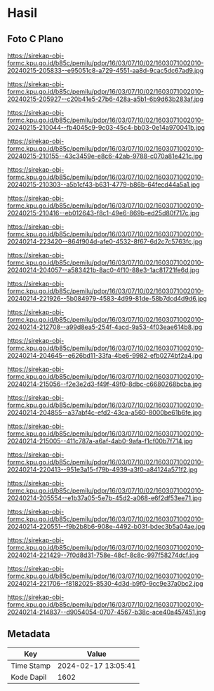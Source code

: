 # Hasil

## Foto C Plano

https://sirekap-obj-formc.kpu.go.id/b85c/pemilu/pdpr/16/03/07/10/02/1603071002010-20240215-205833--e95051c8-a729-4551-aa8d-9cac5dc67ad9.jpg

https://sirekap-obj-formc.kpu.go.id/b85c/pemilu/pdpr/16/03/07/10/02/1603071002010-20240215-205927--c20b41e5-27b6-428a-a5b1-6b9d63b283af.jpg

https://sirekap-obj-formc.kpu.go.id/b85c/pemilu/pdpr/16/03/07/10/02/1603071002010-20240215-210044--fb4045c9-9c03-45c4-bb03-0e14a970041b.jpg

https://sirekap-obj-formc.kpu.go.id/b85c/pemilu/pdpr/16/03/07/10/02/1603071002010-20240215-210155--43c3459e-e8c6-42ab-9788-c070a81e421c.jpg

https://sirekap-obj-formc.kpu.go.id/b85c/pemilu/pdpr/16/03/07/10/02/1603071002010-20240215-210303--a5b1cf43-b631-4779-b86b-64fecd44a5a1.jpg

https://sirekap-obj-formc.kpu.go.id/b85c/pemilu/pdpr/16/03/07/10/02/1603071002010-20240215-210416--eb012643-f8c1-49e6-869b-ed25d80f717c.jpg

https://sirekap-obj-formc.kpu.go.id/b85c/pemilu/pdpr/16/03/07/10/02/1603071002010-20240214-223420--864f904d-afe0-4532-8f67-6d2c7c5763fc.jpg

https://sirekap-obj-formc.kpu.go.id/b85c/pemilu/pdpr/16/03/07/10/02/1603071002010-20240214-204057--a583421b-8ac0-4f10-88e3-1ac81721fe6d.jpg

https://sirekap-obj-formc.kpu.go.id/b85c/pemilu/pdpr/16/03/07/10/02/1603071002010-20240214-221926--5b084979-4583-4d99-81de-58b7dcd4d9d6.jpg

https://sirekap-obj-formc.kpu.go.id/b85c/pemilu/pdpr/16/03/07/10/02/1603071002010-20240214-212708--a99d8ea5-254f-4acd-9a53-4f03eae614b8.jpg

https://sirekap-obj-formc.kpu.go.id/b85c/pemilu/pdpr/16/03/07/10/02/1603071002010-20240214-204645--e626bd11-33fa-4be6-9982-efb0274bf2a4.jpg

https://sirekap-obj-formc.kpu.go.id/b85c/pemilu/pdpr/16/03/07/10/02/1603071002010-20240214-215056--f2e3e2d3-f49f-49f0-8dbc-c6680268bcba.jpg

https://sirekap-obj-formc.kpu.go.id/b85c/pemilu/pdpr/16/03/07/10/02/1603071002010-20240214-204855--a37abf4c-efd2-43ca-a560-8000be61b6fe.jpg

https://sirekap-obj-formc.kpu.go.id/b85c/pemilu/pdpr/16/03/07/10/02/1603071002010-20240214-215005--411c787a-a6af-4ab0-9afa-f1cf00b7f714.jpg

https://sirekap-obj-formc.kpu.go.id/b85c/pemilu/pdpr/16/03/07/10/02/1603071002010-20240214-220413--951e3a15-f79b-4939-a3f0-a84124a571f2.jpg

https://sirekap-obj-formc.kpu.go.id/b85c/pemilu/pdpr/16/03/07/10/02/1603071002010-20240214-205554--e1b37a05-5e7b-45d2-a068-e6f2df53ee71.jpg

https://sirekap-obj-formc.kpu.go.id/b85c/pemilu/pdpr/16/03/07/10/02/1603071002010-20240214-220551--f9b2b8b6-908e-4492-b03f-bdec3b5a04ae.jpg

https://sirekap-obj-formc.kpu.go.id/b85c/pemilu/pdpr/16/03/07/10/02/1603071002010-20240214-221429--7f0d8d31-758e-48cf-8c8c-997f58274dcf.jpg

https://sirekap-obj-formc.kpu.go.id/b85c/pemilu/pdpr/16/03/07/10/02/1603071002010-20240214-221706--f8182025-8530-4d3d-b9f0-9cc9e37a0bc2.jpg

https://sirekap-obj-formc.kpu.go.id/b85c/pemilu/pdpr/16/03/07/10/02/1603071002010-20240214-214837--d9054054-0707-4567-b38c-ace40a457451.jpg


## Metadata

| Key        | Value               |
| ---------- | ------------------- |
| Time Stamp | 2024-02-17 13:05:41 |
| Kode Dapil | 1602                |



